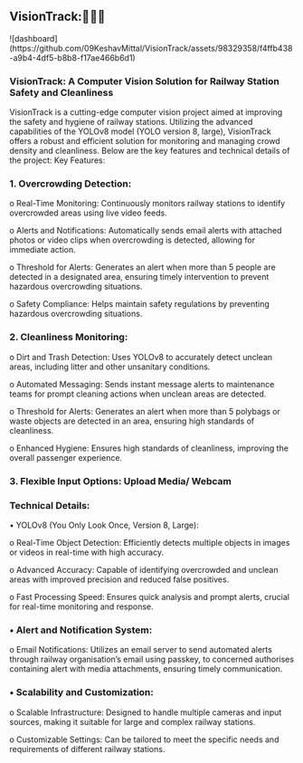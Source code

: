 <h2>VisionTrack:🚉🧹👥</h2>
![dashboard](https://github.com/09KeshavMittal/VisionTrack/assets/98329358/f4ffb438-a9b4-4df5-b8b8-f17ae466b6d1)

<h3> VisionTrack: A Computer Vision Solution for Railway Station Safety and Cleanliness </h3>
VisionTrack is a cutting-edge computer vision project aimed at improving the safety and hygiene of railway stations. Utilizing the advanced capabilities of the YOLOv8 model (YOLO version 8, large), VisionTrack offers a robust and efficient solution for monitoring and managing crowd density and cleanliness. Below are the key features and technical details of the project:
Key Features:

### 1.	Overcrowding Detection:

o	Real-Time Monitoring: Continuously monitors railway stations to identify overcrowded areas using live video feeds.

o	Alerts and Notifications: Automatically sends email alerts with attached photos or video clips when overcrowding is detected, allowing for immediate action.

o	Threshold for Alerts: Generates an alert when more than 5 people are detected in a designated area, ensuring timely intervention to prevent hazardous overcrowding situations.

o	Safety Compliance: Helps maintain safety regulations by preventing hazardous overcrowding situations.

### 2.	Cleanliness Monitoring:

o	Dirt and Trash Detection: Uses YOLOv8 to accurately detect unclean areas, including litter and other unsanitary conditions.

o	Automated Messaging: Sends instant message alerts to maintenance teams for prompt cleaning actions when unclean areas are detected.

o	Threshold for Alerts: Generates an alert when more than 5 polybags or waste objects are detected in an area, ensuring high standards of cleanliness.

o	Enhanced Hygiene: Ensures high standards of cleanliness, improving the overall passenger experience.

### 3.	Flexible Input Options: Upload Media/ Webcam

### Technical Details:

•	YOLOv8 (You Only Look Once, Version 8, Large):

o	Real-Time Object Detection: Efficiently detects multiple objects in images or videos in real-time with high accuracy.

o	Advanced Accuracy: Capable of identifying overcrowded and unclean areas with improved precision and reduced false positives.

o	Fast Processing Speed: Ensures quick analysis and prompt alerts, crucial for real-time monitoring and response.

### •	Alert and Notification System:

o	Email Notifications: Utilizes an email server to send automated alerts through railway organisation’s email using passkey, to concerned authorises containing alert with media attachments, ensuring timely communication.

### •	Scalability and Customization:

o	Scalable Infrastructure: Designed to handle multiple cameras and input sources, making it suitable for large and complex railway stations.

o	Customizable Settings: Can be tailored to meet the specific needs and requirements of different railway stations.

